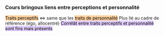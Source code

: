 ### Cours bringoux liens entre perceptions et personnalité
<mark style="background: #FFB86CA6;">Traits perceptifs</mark> $\Leftrightarrow$ same que les <mark style="background: #FFB86CA6;">traits de personnalité</mark>
Plus lié au cadre de référence (égo, allocentré)
<mark style="background: #D2B3FFA6;">Corrélât entre traits perceptifs et personnalité sont fins mais présents</mark>
